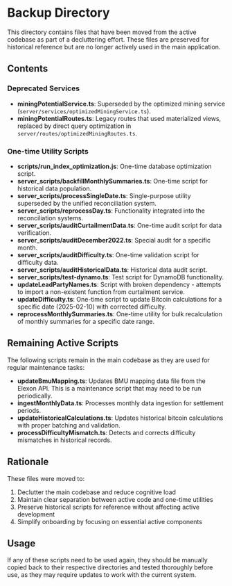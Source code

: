 # Backup Directory

This directory contains files that have been moved from the active codebase as part of a decluttering effort. These files are preserved for historical reference but are no longer actively used in the main application.

## Contents

### Deprecated Services

- **miningPotentialService.ts**: Superseded by the optimized mining service (`server/services/optimizedMiningService.ts`).
- **miningPotentialRoutes.ts**: Legacy routes that used materialized views, replaced by direct query optimization in `server/routes/optimizedMiningRoutes.ts`.

### One-time Utility Scripts

- **scripts/run_index_optimization.js**: One-time database optimization script.
- **server_scripts/backfillMonthlySummaries.ts**: One-time script for historical data population.
- **server_scripts/processSingleDate.ts**: Single-purpose utility superseded by the unified reconciliation system.
- **server_scripts/reprocessDay.ts**: Functionality integrated into the reconciliation systems.
- **server_scripts/auditCurtailmentData.ts**: One-time audit script for data verification.
- **server_scripts/auditDecember2022.ts**: Special audit for a specific month.
- **server_scripts/auditDifficulty.ts**: One-time validation script for difficulty data.
- **server_scripts/auditHistoricalData.ts**: Historical data audit script.
- **server_scripts/test-dynamo.ts**: Test script for DynamoDB functionality.
- **updateLeadPartyNames.ts**: Script with broken dependency - attempts to import a non-existent function from curtailment service.
- **updateDifficulty.ts**: One-time script to update Bitcoin calculations for a specific date (2025-02-10) with corrected difficulty.
- **reprocessMonthlySummaries.ts**: One-time utility for bulk recalculation of monthly summaries for a specific date range.

## Remaining Active Scripts

The following scripts remain in the main codebase as they are used for regular maintenance tasks:

- **updateBmuMapping.ts**: Updates BMU mapping data file from the Elexon API. This is a maintenance script that may need to be run periodically.
- **ingestMonthlyData.ts**: Processes monthly data ingestion for settlement periods.
- **updateHistoricalCalculations.ts**: Updates historical bitcoin calculations with proper batching and validation.
- **processDifficultyMismatch.ts**: Detects and corrects difficulty mismatches in historical records.

## Rationale

These files were moved to:

1. Declutter the main codebase and reduce cognitive load
2. Maintain clear separation between active code and one-time utilities
3. Preserve historical scripts for reference without affecting active development
4. Simplify onboarding by focusing on essential active components

## Usage

If any of these scripts need to be used again, they should be manually copied back to their respective directories and tested thoroughly before use, as they may require updates to work with the current system.
